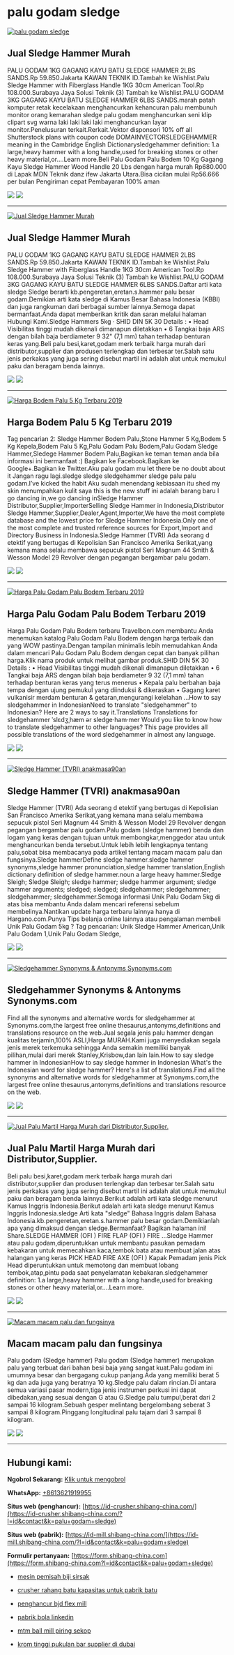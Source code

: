 # palu godam sledge

<a href="https://swt.shibang-china.com/?l=id&img&k=palu+godam+sledge" target="_blank">![palu godam sledge](http://static.shibang-china.com/all-800x300/511.jpg)</a>

## Jual Sledge Hammer Murah
PALU GODAM 1KG GAGANG KAYU BATU SLEDGE HAMMER 2LBS SANDS.Rp 59.850.Jakarta KAWAN TEKNIK ID.Tambah ke Wishlist.Palu Sledge Hammer with Fiberglass Handle 1KG 30cm American Tool.Rp 108.000.Surabaya Jaya Solusi Teknik (3) Tambah ke Wishlist.PALU GODAM 3KG GAGANG KAYU BATU SLEDGE HAMMER 6LBS SANDS.marah patah komputer retak kecelakaan menghancurkan kehancuran palu membunuh monitor orang kemarahan sledge palu godam menghancurkan seni klip clipart svg warna laki laki laki laki menghancurkan layar monitor.Penelusuran terkait.Rerkait.Vektor disponsori 10% off all Shutterstock plans with coupon code DOMAINVECTORSLEDGEHAMMER meaning in the Cambridge English Dictionarysledgehammer definition: 1.a large,heavy hammer with a long handle,used for breaking stones or other heavy material,or….Learn more.Beli Palu Godam Palu Bodem 10 Kg Gagang Kayu Sledge Hammer Wood Handle 20 Lbs dengan harga murah Rp680.000 di Lapak MDN Teknik danz ifew Jakarta Utara.Bisa cicilan mulai Rp56.666 per bulan Pengiriman cepat Pembayaran 100% aman


<a href="https://whatsapp.shibangsoft.com/WhatsApp.php" target="_blank" title="WhatsApp">![](http://static.shibang-china.com/icon/whatsapp.png)</a> <a href="https://swt.shibang-china.com/?l=id&icon&k=palu+godam+sledge" target="_blank">![](http://static.shibang-china.com/icon/chat-id.png)</a>

---

<a href="https://swt.shibang-china.com/?l=id&img&k=palu+godam+sledge" target="_blank">![Jual Sledge Hammer Murah](http://static.shibang-china.com/all-800x300/1505.jpg)</a>

## Jual Sledge Hammer Murah
PALU GODAM 1KG GAGANG KAYU BATU SLEDGE HAMMER 2LBS SANDS.Rp 59.850.Jakarta KAWAN TEKNIK ID.Tambah ke Wishlist.Palu Sledge Hammer with Fiberglass Handle 1KG 30cm American Tool.Rp 108.000.Surabaya Jaya Solusi Teknik (3) Tambah ke Wishlist.PALU GODAM 3KG GAGANG KAYU BATU SLEDGE HAMMER 6LBS SANDS.Daftar arti kata sledge Sledge berarti kb.pengeretan,eretan.s.hammer palu besar godam.Demikian arti kata sledge di Kamus Besar Bahasa Indonesia (KBBI) dan juga rangkuman dari berbagai sumber lainnya.Semoga dapat bermanfaat.Anda dapat memberikan kritik dan saran melalui halaman Hubungi Kami.Sledge Hammers 5kg&nbsp;&#0183;&#32;SHID DIN 5K 30 Details : • Head Visibilitas tinggi mudah dikenali dimanapun diletakkan • 6 Tangkai baja ARS dengan bilah baja berdiameter 9 32&quot; (7,1 mm) tahan terhadap benturan keras yang.Beli palu besi,karet,godam merk terbaik harga murah dari distributor,supplier dan produsen terlengkap dan terbesar ter.Salah satu jenis perkakas yang juga sering disebut martil ini adalah alat untuk memukul paku dan beragam benda lainnya.


<a href="https://whatsapp.shibangsoft.com/WhatsApp.php" target="_blank" title="WhatsApp">![](http://static.shibang-china.com/icon/whatsapp.png)</a> <a href="https://swt.shibang-china.com/?l=id&icon&k=palu+godam+sledge" target="_blank">![](http://static.shibang-china.com/icon/chat-id.png)</a>

---

<a href="https://swt.shibang-china.com/?l=id&img&k=palu+godam+sledge" target="_blank">![Harga Bodem Palu 5 Kg Terbaru 2019](http://static.shibang-china.com/all-800x300/1166.jpg)</a>

## Harga Bodem Palu 5 Kg Terbaru 2019
Tag pencarian 2: Sledge Hammer Bodem Palu,Stone Hammer 5 Kg,Bodem 5 Kg Kepela,Bodem Palu 5 Kg,Palu Godam Palu Bodem,Palu Godam Sledge Hammer,Sledege Hammer Bodem Palu,Bagikan ke teman teman anda bila informasi ini bermanfaat :) Bagikan ke Facebook.Bagikan ke Google+.Bagikan ke Twitter.Aku palu godam mu let there be no doubt about it Jangan ragu lagi.sledge sledge sledgehammer sledge palu palu godam.I’ve kicked the habit Aku sudah menendang kebiasaan itu shed my skin menumpahkan kulit saya this is the new stuff ini adalah barang baru I go dancing in,we go dancing inSledge Hammer Distributor,Supplier,ImporterSelling Sledge Hammer in Indonesia,Distributor Sledge Hammer,Supplier,Dealer,Agent,Importer,We have the most complete database and the lowest price for Sledge Hammer Indonesia.Only one of the most complete and trusted reference sources for Export,Import and Directory Business in Indonesia.Sledge Hammer (TVRI) Ada seorang d etektif yang bertugas di Kepolisian San Francisco Amerika Serikat,yang kemana mana selalu membawa sepucuk pistol Seri Magnum 44 Smith &amp; Wesson Model 29 Revolver dengan pegangan bergambar palu godam.


<a href="https://whatsapp.shibangsoft.com/WhatsApp.php" target="_blank" title="WhatsApp">![](http://static.shibang-china.com/icon/whatsapp.png)</a> <a href="https://swt.shibang-china.com/?l=id&icon&k=palu+godam+sledge" target="_blank">![](http://static.shibang-china.com/icon/chat-id.png)</a>

---

<a href="https://swt.shibang-china.com/?l=id&img&k=palu+godam+sledge" target="_blank">![Harga Palu Godam Palu Bodem Terbaru 2019](http://static.shibang-china.com/all-800x300/329.jpg)</a>

## Harga Palu Godam Palu Bodem Terbaru 2019
Harga Palu Godam Palu Bodem terbaru Travelbon.com membantu Anda menemukan katalog Palu Godam Palu Bodem dengan harga terbaik dan yang WOW pastinya.Dengan tampilan minimalis lebih memudahkan Anda dalam mencari Palu Godam Palu Bodem dengan cepat dan banyak pilihan harga.Klik nama produk untuk melihat gambar produk.SHID DIN 5K 30 Details : • Head Visibilitas tinggi mudah dikenali dimanapun diletakkan • 6 Tangkai baja ARS dengan bilah baja berdiameter 9 32 (7,1 mm) tahan terhadap benturan keras yang terus menerus • Kepala palu berbahan baja tempa dengan ujung pemukul yang diinduksi &amp; dikeraskan • Gagang karet vulkanisir merdam benturan &amp; getaran,mengurangi kelelahan …How to say sledgehammer in IndonesianNeed to translate &quot;sledgehammer&quot; to Indonesian? Here are 2 ways to say it.Translations Translations for sledgehammer ˈslɛdʒˌh&#230;m ər sledge&#183;ham&#183;mer Would you like to know how to translate sledgehammer to other languages? This page provides all possible translations of the word sledgehammer in almost any language.


<a href="https://whatsapp.shibangsoft.com/WhatsApp.php" target="_blank" title="WhatsApp">![](http://static.shibang-china.com/icon/whatsapp.png)</a> <a href="https://swt.shibang-china.com/?l=id&icon&k=palu+godam+sledge" target="_blank">![](http://static.shibang-china.com/icon/chat-id.png)</a>

---

<a href="https://swt.shibang-china.com/?l=id&img&k=palu+godam+sledge" target="_blank">![Sledge Hammer (TVRI) anakmasa90an](http://static.shibang-china.com/all-800x300/315.jpg)</a>

## Sledge Hammer (TVRI) anakmasa90an
Sledge Hammer (TVRI) Ada seorang d etektif yang bertugas di Kepolisian San Francisco Amerika Serikat,yang kemana mana selalu membawa sepucuk pistol Seri Magnum 44 Smith &amp; Wesson Model 29 Revolver dengan pegangan bergambar palu godam.Palu godam (sledge hammer) benda dan logam yang keras dengan tujuan untuk membongkar,menggedor atau untuk menghancurkan benda tersebut.Untuk lebih lebih lengkapnya tentang palu,sobat bisa membacanya pada artikel tentang macam macam palu dan fungsinya.Sledge hammerDefine sledge hammer.sledge hammer synonyms,sledge hammer pronunciation,sledge hammer translation,English dictionary definition of sledge hammer.noun a large heavy hammer.Sledge Sleigh; Sledge Sleigh; sledge hammer; sledge hammer argument; sledge hammer arguments; sledged; sledged; sledgehammer; sledgehammer; sledgehammer; sledgehammer.Semoga informasi Unik Palu Godam 5kg di atas bisa membantu Anda dalam mencari referensi sebelum membelinya.Nantikan update harga terbaru lainnya hanya di Hargano.com.Punya Tips belanja online lainnya atau pengalaman membeli Unik Palu Godam 5kg ? Tag pencarian: Unik Sledge Hammer American,Unik Palu Godam 1,Unik Palu Godam Sledge,


<a href="https://whatsapp.shibangsoft.com/WhatsApp.php" target="_blank" title="WhatsApp">![](http://static.shibang-china.com/icon/whatsapp.png)</a> <a href="https://swt.shibang-china.com/?l=id&icon&k=palu+godam+sledge" target="_blank">![](http://static.shibang-china.com/icon/chat-id.png)</a>

---

<a href="https://swt.shibang-china.com/?l=id&img&k=palu+godam+sledge" target="_blank">![Sledgehammer Synonyms &amp; Antonyms Synonyms.com](http://static.shibang-china.com/all-800x300/1395.jpg)</a>

## Sledgehammer Synonyms &amp; Antonyms Synonyms.com
Find all the synonyms and alternative words for sledgehammer at Synonyms.com,the largest free online thesaurus,antonyms,definitions and translations resource on the web.Jual segala jenis palu hammer dengan kualitas terjamin,100% ASLI,Harga MURAH.Kami juga menyediakan segala jenis merek terkemuka sehingga Anda semakin memiliki banyak pilihan,mulai dari merek Stanley,Krisbow,dan lain lain.How to say sledge hammer in IndonesianHow to say sledge hammer in Indonesian What's the Indonesian word for sledge hammer? Here's a list of translations.Find all the synonyms and alternative words for sledgehammer at Synonyms.com,the largest free online thesaurus,antonyms,definitions and translations resource on the web.


<a href="https://whatsapp.shibangsoft.com/WhatsApp.php" target="_blank" title="WhatsApp">![](http://static.shibang-china.com/icon/whatsapp.png)</a> <a href="https://swt.shibang-china.com/?l=id&icon&k=palu+godam+sledge" target="_blank">![](http://static.shibang-china.com/icon/chat-id.png)</a>

---

<a href="https://swt.shibang-china.com/?l=id&img&k=palu+godam+sledge" target="_blank">![Jual Palu Martil Harga Murah dari Distributor,Supplier.](http://static.shibang-china.com/all-800x300/271.jpg)</a>

## Jual Palu Martil Harga Murah dari Distributor,Supplier.
Beli palu besi,karet,godam merk terbaik harga murah dari distributor,supplier dan produsen terlengkap dan terbesar ter.Salah satu jenis perkakas yang juga sering disebut martil ini adalah alat untuk memukul paku dan beragam benda lainnya.Berikut adalah arti kata sledge menurut Kamus Inggris Indonesia.Berikut adalah arti kata sledge menurut Kamus Inggris Indonesia.sledge Arti kata &quot;sledge&quot; Bahasa Inggris dalam Bahasa Indonesia.kb.pengeretan,eretan.s.hammer palu besar godam.Demikianlah apa yang dimaksud dengan sledge.Bermanfaat? Bagikan halaman ini! Share.SLEDGE HAMMER (OFI ) FIRE FLAP (OFI ) FIRE …Sledge Hammer atau palu godam,diperuntukkan untuk membantu pasukan pemadam kebakaran untuk memecahkan kaca,tembok bata atau membuat jalan atas halangan yang keras PICK HEAD FIRE AXE (OFI ) Kapak Pemadam jenis Pick Head diperuntukkan untuk memotong dan membuat lobang tembok,atap,pintu pada saat penyelamatan kebakaran.sledgehammer definition: 1.a large,heavy hammer with a long handle,used for breaking stones or other heavy material,or….Learn more.


<a href="https://whatsapp.shibangsoft.com/WhatsApp.php" target="_blank" title="WhatsApp">![](http://static.shibang-china.com/icon/whatsapp.png)</a> <a href="https://swt.shibang-china.com/?l=id&icon&k=palu+godam+sledge" target="_blank">![](http://static.shibang-china.com/icon/chat-id.png)</a>

---

<a href="https://swt.shibang-china.com/?l=id&img&k=palu+godam+sledge" target="_blank">![Macam macam palu dan fungsinya](http://static.shibang-china.com/all-800x300/901.jpg)</a>

## Macam macam palu dan fungsinya
Palu godam (Sledge hammer) Palu godam (Sledge hammer) merupakan palu yang terbuat dari bahan besi baja yang sangat kuat.Palu godam ini umumnya besar dan bergagang cukup panjang.Ada yang memiliki berat 5 kg dan ada juga yang beratnya 10 kg.Sledge palu dalam rincian.Di antara semua variasi pasar modern,tiga jenis instrumen perkusi ini dapat dibedakan,yang sesuai dengan G atau G.Sledge palu tumpul,berat dari 2 sampai 16 kilogram.Sebuah gesper melintang bergelombang seberat 3 sampai 8 kilogram.Pinggang longitudinal palu tajam dari 3 sampai 8 kilogram.

<a href="https://whatsapp.shibangsoft.com/WhatsApp.php" target="_blank" title="WhatsApp">![](http://static.shibang-china.com/icon/whatsapp.png)</a> <a href="https://swt.shibang-china.com/?l=id&icon&k=palu+godam+sledge" target="_blank">![](http://static.shibang-china.com/icon/chat-id.png)</a>

---
## Hubungi kami:

**Ngobrol Sekarang:** [Klik untuk mengobrol](https://swt.shibang-china.com?l=id&contact&k=palu+godam+sledge)

**WhatsApp:**  [+8613621919955](https://whatsapp.shibangsoft.com/WhatsApp.php)

**Situs web (penghancur):** [https://id-crusher.shibang-china.com/](https://id-crusher.shibang-china.com/?l=id&contact&k=palu+godam+sledge)

**Situs web (pabrik):** [https://id-mill.shibang-china.com/](https://id-mill.shibang-china.com/?l=id&contact&k=palu+godam+sledge)

**Formulir pertanyaan:** [https://form.shibang-china.com](https://form.shibang-china.com?l=id&contact&k=palu+godam+sledge)

* [mesin pemisah biji sirsak](../46/mesin%20pemisah%20biji%20sirsak.md)

* [crusher rahang batu kapasitas untuk pabrik batu](../48/crusher%20rahang%20batu%20kapasitas%20untuk%20pabrik%20batu.md)

* [penghancur bjd flex mill](../50/penghancur%20bjd%20flex%20mill.md)

* [pabrik bola linkedin](../49/pabrik%20bola%20linkedin.md)

* [mtm ball mill piring sekop](../50/mtm%20ball%20mill%20piring%20sekop.md)

* [krom tinggi pukulan bar supplier di dubai](../47/krom%20tinggi%20pukulan%20bar%20supplier%20di%20dubai.md)